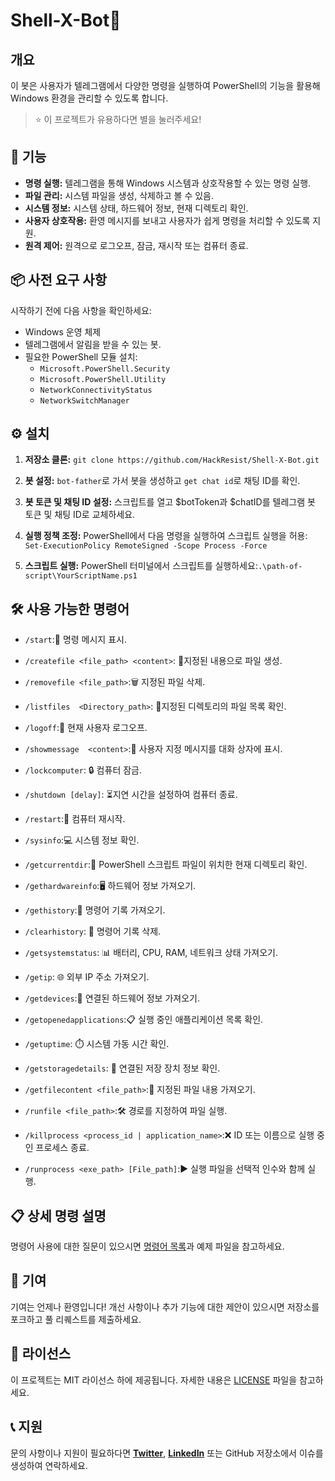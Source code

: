 # Shell-X-Bot🤖
## 개요
이 봇은 사용자가 텔레그램에서 다양한 명령을 실행하여 PowerShell의 기능을 활용해 Windows 환경을 관리할 수 있도록 합니다.

>⭐ 이 프로젝트가 유용하다면 별을 눌러주세요!

## 🚀 기능
- **명령 실행:** 텔레그램을 통해 Windows 시스템과 상호작용할 수 있는 명령 실행.
- **파일 관리:** 시스템 파일을 생성, 삭제하고 볼 수 있음.
- **시스템 정보:** 시스템 상태, 하드웨어 정보, 현재 디렉토리 확인.
- **사용자 상호작용:** 환영 메시지를 보내고 사용자가 쉽게 명령을 처리할 수 있도록 지원.
- **원격 제어:** 원격으로 로그오프, 잠금, 재시작 또는 컴퓨터 종료.

## 📦 사전 요구 사항
시작하기 전에 다음 사항을 확인하세요:
- Windows 운영 체제
- 텔레그램에서 알림을 받을 수 있는 봇.
- 필요한 PowerShell 모듈 설치:
  - `Microsoft.PowerShell.Security`
  - `Microsoft.PowerShell.Utility`
  - `NetworkConnectivityStatus`
  - `NetworkSwitchManager`

## ⚙️ 설치
1. **저장소 클론:**
    `git clone https://github.com/HackResist/Shell-X-Bot.git`

2. **봇 설정:** `bot-father`로 가서 봇을 생성하고 `get chat id`로 채팅 ID를 확인.
3. **봇 토큰 및 채팅 ID 설정:** 스크립트를 열고 $botToken과 $chatID를 텔레그램 봇 토큰 및 채팅 ID로 교체하세요.

4. **실행 정책 조정:** PowerShell에서 다음 명령을 실행하여 스크립트 실행을 허용:
```Set-ExecutionPolicy RemoteSigned -Scope Process -Force```
5. **스크립트 실행:** PowerShell 터미널에서 스크립트를 실행하세요:`.\path-of-script\YourScriptName.ps1`

## 🛠️ 사용 가능한 명령어
- `/start`:👋 명령 메시지 표시.

- `/createfile <file_path> <content>`: 📝지정된 내용으로 파일 생성.

- `/removefile <file_path>`:🗑️ 지정된 파일 삭제.

- `/listfiles  <Directory_path>`: 📂지정된 디렉토리의 파일 목록 확인.

- `/logoff`:🔐 현재 사용자 로그오프.

- `/showmessage  <content>`:💬 사용자 지정 메시지를 대화 상자에 표시.

- `/lockcomputer`: 🔒 컴퓨터 잠금.

- `/shutdown [delay]`: ⏳지연 시간을 설정하여 컴퓨터 종료.

- `/restart`:🔄  컴퓨터 재시작.

- `/sysinfo`:💻 시스템 정보 확인.

- `/getcurrentdir`:📁 PowerShell 스크립트 파일이 위치한 현재 디렉토리 확인.

- `/gethardwareinfo`:🖥️ 하드웨어 정보 가져오기.

- `/gethistory`:📝 명령어 기록 가져오기.

- `/clearhistory`: 🧹 명령어 기록 삭제.

- `/getsystemstatus`: 📊 배터리, CPU, RAM, 네트워크 상태 가져오기.

- `/getip`: 🌐 외부 IP 주소 가져오기.

- `/getdevices`:🔌 연결된 하드웨어 정보 가져오기.

- `/getopenedapplications`:📋 실행 중인 애플리케이션 목록 확인.

- `/getuptime`: ⏱️ 시스템 가동 시간 확인.

- `/getstoragedetails`: 💾 연결된 저장 장치 정보 확인.

- `/getfilecontent <file_path>`:📄 지정된 파일 내용 가져오기.

- `/runfile <file_path>`:🛠️ 경로를 지정하여 파일 실행.

- `/killprocess <process_id | application_name>`:❌ ID 또는 이름으로 실행 중인 프로세스 종료.

- `/runprocess <exe_path> [File_path]`:▶️ 실행 파일을 선택적 인수와 함께 실행.

## 📋 상세 명령 설명
명령어 사용에 대한 질문이 있으시면 [명령어 목록](/docs/command/command_kr.md)과 예제 파일을 참고하세요.

## 🤝 기여
기여는 언제나 환영입니다! 개선 사항이나 추가 기능에 대한 제안이 있으시면 저장소를 포크하고 풀 리퀘스트를 제출하세요.

## 📜 라이선스
이 프로젝트는 MIT 라이선스 하에 제공됩니다. 자세한 내용은 [LICENSE](/./LICENSE) 파일을 참고하세요.

## 📞 지원
문의 사항이나 지원이 필요하다면 **[Twitter](https://x.com/dev_lokesh_)**, **[LinkedIn](https://www.linkedin.com/in/lokeshchauhanapex/)** 또는 GitHub 저장소에서 이슈를 생성하여 연락하세요.
